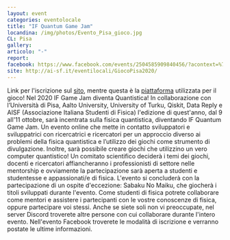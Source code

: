 ```yaml
---
layout: event
categories: eventolocale
title: "IF Quantum Game Jam"
locandina: /img/photos/Evento_Pisa_gioco.jpg
CL: Pisa
gallery:
articolo: "-"
report: 
facebook: https://www.facebook.com/events/2504585909840456/?acontext=%7B%22ref%22%3A%2252%22%2C%22action_history%22%3A%22[%7B%5C%22surface%5C%22%3A%5C%22share_link%5C%22%2C%5C%22mechanism%5C%22%3A%5C%22share_link%5C%22%2C%5C%22extra_data%5C%22%3A%7B%5C%22invite_link_id%5C%22%3A732109454183861%7D%7D]%22%7D
site: http://ai-sf.it/eventilocali/GiocoPisa2020/
---
```

Link per l'iscrizione sul [sito](http://ifgamejam.eventbrite.it), mentre questa è la [piattaforma](https://itch.io/jam/ifqgj20) utilizzata per il gioco!
Nel 2020 IF Game Jam diventa Quantistica!
In collaborazione con l’Università di Pisa, Aalto University, University of Turku, Qiskit, Data Reply e AISF (Associazione Italiana Studenti di Fisica) l'edizione di quest'anno, dal 9 all'11 ottobre, sarà incentrata sulla fisica quantistica, diventando IF Quantum Game Jam.
Un evento online che mette in contatto sviluppatori e sviluppatrici con ricercatrici e ricercatori per un approccio diverso ai problemi della fisica quantistica e l’utilizzo dei giochi come strumento di divulgazione. Inoltre, sarà possibile creare giochi che utilizzino un vero computer quantistico!
Un comitato scientifico deciderà i temi dei giochi, docenti e ricercatori affiancheranno i professionisti di settore nelle mentorship e ovviamente la partecipazione sarà aperta a studenti e studentesse e appassionati/e di fisica.
L'evento si concluderà con la partecipazione di un ospite d'eccezione: Sabaku No Maiku, che giocherà i titoli sviluppati durante l'evento.
Come studenti di fisica potrete collaborare come mentori e assistere i partecipanti con le vostre conoscenze di fisica, oppure partecipare voi stessi. Anche se siete soli non vi preoccupate, nel server Discord troverete altre persone con cui collaborare durante l'intero evento.
Nell'evento Facebook troverete le modalità di iscrizione e verranno postate le ultime informazioni.
